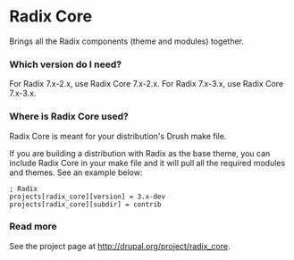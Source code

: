 Radix Core
====
Brings all the Radix components (theme and modules) together.

### Which version do I need?

For Radix 7.x-2.x, use Radix Core 7.x-2.x.
For Radix 7.x-3.x, use Radix Core 7.x-3.x.

### Where is Radix Core used?

Radix Core is meant for your distribution's Drush make file.

If you are building a distribution with Radix as the base theme, you can include Radix Core in your make file and it will pull all the required modules and themes. See an example below:

    ; Radix
    projects[radix_core][version] = 3.x-dev
    projects[radix_core][subdir] = contrib

### Read more

See the project page at http://drupal.org/project/radix_core.
